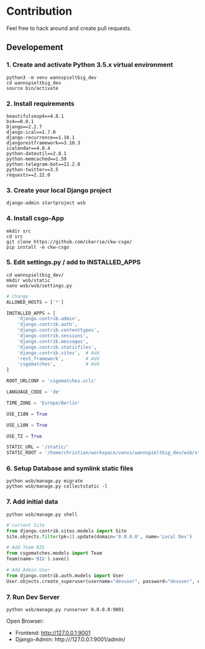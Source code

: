 # Contribution
Feel free to hack around and create pull requests.

## Developement

### 1. Create and activate Python 3.5.x virtual environment
```shell
python3 -m venv wannspieltbig_dev
cd wannspieltbig_dev
source bin/activate
```

### 2. Install requirements
```
beautifulsoup4==4.8.1
bs4==0.0.1
Django==2.2.7
django-ical==1.7.0
django-recurrence==1.10.1
djangorestframework==3.10.3
icalendar==4.0.4
python-dateutil==2.8.1
python-memcached==1.59
python-telegram-bot==12.2.0
python-twitter==3.5
requests==2.22.0
```

### 3. Create your local Django project
```shell
django-admin startproject wsb
```

### 4. Install csgo-App
```shell
mkdir src
cd src
git clone https://github.com/ckarrie/ckw-csgo/
pip install -e ckw-csgo
```

### 5. Edit settings.py / add to INSTALLED_APPS

```shell
cd wannspieltbig_dev/
mkdir wsb/static
nano wsb/wsb/settings.py
```

```python
# Change
ALLOWED_HOSTS = ['*']

INSTALLED_APPS = [
    'django.contrib.admin',
    'django.contrib.auth',
    'django.contrib.contenttypes',
    'django.contrib.sessions',
    'django.contrib.messages',
    'django.contrib.staticfiles',
    'django.contrib.sites',  # Add
    'rest_framework',        # Add
    'csgomatches',           # Add
]

ROOT_URLCONF = 'csgomatches.urls'

LANGUAGE_CODE = 'de'

TIME_ZONE = 'Europe/Berlin'

USE_I18N = True

USE_L10N = True

USE_TZ = True

STATIC_URL = '/static/'
STATIC_ROOT = '/home/christian/workspace/venvs/wannspieltbig_dev/wsb/static'  # CHANGE TO YOUR LOCAL FOLDER
```

### 6. Setup Database and symlink static files

```shell
python wsb/manage.py migrate
python wsb/manage.py collectstatic -l
```

### 7. Add initial data

```shell
python wsb/manage.py shell
```

```python
# current Site
from django.contrib.sites.models import Site
Site.objects.filter(pk=1).update(domain='0.0.0.0', name='Local Dev')

# Add Team BIG
from csgomatches.models import Team
Team(name='BIG').save()

# Add Admin User
from django.contrib.auth.models import User
User.objects.create_superuser(username="devuser", password="devuser", email="example@example.com")
```

### 7. Run Dev Server
```shell
python wsb/manage.py runserver 0.0.0.0:9001
```
Open Browser: 
- Frontend: http://127.0.0.1:9001
- Django-Admin: http:///127.0.0.1:9001/admin/


